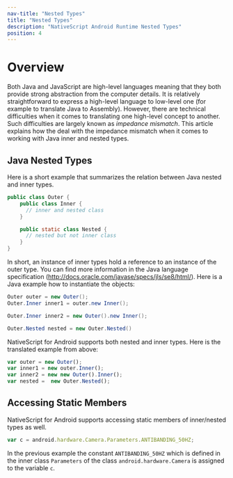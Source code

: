 ```yaml
---
nav-title: "Nested Types"
title: "Nested Types"
description: "NativeScript Android Runtime Nested Types"
position: 4
---
```


# Overview

Both Java and JavaScript are high-level languages meaning that they both provide strong abstraction from the computer details. It is relatively straightforward to express a high-level language to low-level one (for example to translate Java to Assembly). However, there are technical difficulties when it comes to translating one high-level concept to another. Such difficulties are largely known as *impedance mismatch*. This article explains how the deal with the impedance mismatch when it comes to working with Java inner and nested types.

## Java Nested Types

Here is a short example that summarizes the relation between Java nested and inner types.

``` Java
public class Outer {
    public class Inner {
      // inner and nested class
    }

    public static class Nested {
      // nested but not inner class
    }
}
```

In short, an instance of inner types hold a reference to an instance of the outer type. You can find more information in the Java language specification (<http://docs.oracle.com/javase/specs/jls/se8/html/>). Here is a Java example how to instantiate the objects:

``` Java
Outer outer = new Outer();
Outer.Inner inner1 = outer.new Inner();

Outer.Inner inner2 = new Outer().new Inner();

Outer.Nested nested = new Outer.Nested()
```

NativeScript for Android supports both nested and inner types. Here is the translated example from above:

``` JavaScript
var outer = new Outer();
var inner1 = new outer.Inner();
var inner2 = new new Outer().Inner();
var nested =  new Outer.Nested();
```

## Accessing Static Members

NativeScript for Android supports accessing static members of inner/nested types as well.

``` JavaScript
var c = android.hardware.Camera.Parameters.ANTIBANDING_50HZ;
```

In the previous example the constant `ANTIBANDING_50HZ` which is defined in the inner class `Parameters` of the class `android.hardware.Camera` is assigned to the variable `c`.

